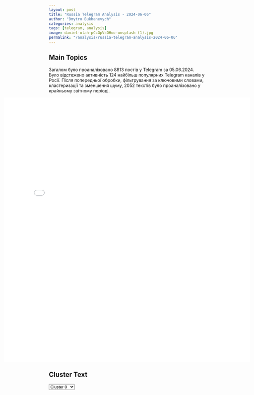 ```yaml
---
layout: post
title: "Russia Telegram Analysis - 2024-06-06"
author: "Dmytro Bukhanevych"
categories: analysis
tags: [telegram, analysis]
image: daniel-olah-pCcGpVsOHoo-unsplash (1).jpg
permalink: "/analysis/russia-telegram-analysis-2024-06-06"
---
```


<style>
    /* Adjusting iframe-container styles */
    .wide-iframe-container {
        width: calc(100% + 30vw);  /* Extending the width */
        margin-left: -15vw;       /* Negative margin to push to the left */
        overflow: hidden;         /* In case the iframe content spills over */
    }

    .wide-iframe-container iframe {
        width: 100%;  /* Making the iframe take the full width of its container */
        border: none; /* Removing any borders from the iframe */
    }

    /* Toggle mechanism */
    .hidden {
        display: none;
    }
    
    .show-content-target:checked + .show-content {
        display: block;
    }
</style>

<h2>Main Topics</h2>
<p>Загалом було проаналізовано 8813 постів у Telegram за 05.06.2024. Було відстежено активність 124 найбільш популярних Telegram каналів у Росії. Після попередньої обробки, фільтрування за ключовими словами, кластеризації та зменшення шуму, 2052 текстів було проаналізовано у крайньому звітному періоді.</p>
<!-- Embedding Main Plotly Visualization -->
<div class="wide-iframe-container">
    <iframe src="{{site.baseurl}}/visualizations/2024-06-06/fig_topics_time.html" height="850"></iframe>
</div>


<h2>Cluster Text</h2>

<!-- Dropdown to select a cluster -->
<select id="clusterSelector" onchange="displayClusterText()">
<option value="0">Cluster 0</option><option value="1">Cluster 1</option><option value="2">Cluster 2</option><option value="3">Cluster 3</option><option value="4">Cluster 4</option><option value="5">Cluster 5</option><option value="6">Cluster 6</option><option value="7">Cluster 7</option><option value="8">Cluster 8</option><option value="9">Cluster 9</option><option value="10">Cluster 10</option><option value="11">Cluster 11</option><option value="12">Cluster 12</option><option value="13">Cluster 13</option><option value="14">Cluster 14</option><option value="15">Cluster 15</option><option value="16">Cluster 16</option><option value="17">Cluster 17</option><option value="18">Cluster 18</option><option value="19">Cluster 19</option><option value="20">Cluster 20</option><option value="21">Cluster 21</option>
</select>

<!-- Display area for the selected cluster's text -->
<div id="clusterTextDisplay" class="hidden"></div>

<script type="text/javascript">
    var clusterDetails = {"0": "<b>Total Posts:</b> 97<br><b>Date:</b> 2024-06-05 19:10:07+00:00<br><b>Author:</b> petrovtel<br><b>Link:</b> https://t.me/s/petrovtel/55384<br><b>Subscribers:</b> 561764<br><b>Text:</b> \u0422\u0435\u043a\u0441\u0442: \u0423 \u0420\u043e\u0441\u0441\u0438\u0438 \u0435\u0441\u0442\u044c \u043f\u0440\u0430\u0432\u043e \u043f\u043e\u0441\u0442\u0430\u0432\u043b\u044f\u0442\u044c \u043e\u0440\u0443\u0436\u0438\u0435 \u0432 \u0440\u0435\u0433\u0438\u043e\u043d\u044b, \u043e\u0442\u043a\u0443\u0434\u0430 \u0431\u0443\u0434\u0443\u0442 \u043d\u0430\u043d\u043e\u0441\u0438\u0442\u044c\u0441\u044f \u0443\u0434\u0430\u0440\u044b \u043f\u043e \u0447\u0443\u0432\u0441\u0442\u0432\u0438\u0442\u0435\u043b\u044c\u043d\u044b\u043c \u043e\u0431\u044a\u0435\u043a\u0442\u0430\u043c \u0441\u0442\u0440\u0430\u043d, \u043f\u043e\u0441\u0442\u0430\u0432\u043b\u044f\u044e\u0449\u0438\u0445 \u043e\u0440\u0443\u0436\u0438\u0435 \u041a\u0438\u0435\u0432\u0443. \u041e\u0431 \u044d\u0442\u043e\u043c \u0441\u043e\u043e\u0431\u0449\u0438\u043b \u041f\u0443\u0442\u0438\u043d \u043d\u0430 \u0432\u0441\u0442\u0440\u0435\u0447\u0435 \u0441 \u0433\u043b\u0430\u0432\u0430\u043c\u0438 \u043c\u0438\u0440\u043e\u0432\u044b\u0445 \u0438\u043d\u0444\u043e\u0440\u043c\u0430\u0433\u0435\u043d\u0442\u0441\u0442\u0432. \u0414\u0440\u0443\u0433\u0438\u0435 \u0437\u0430\u044f\u0432\u043b\u0435\u043d\u0438\u044f:\u2014 \u0420\u0424 \u0432 \u043e\u0442\u0432\u0435\u0442 \u043d\u0430 \u043f\u043e\u0441\u0442\u0430\u0432\u043a\u0438 \u0432\u044b\u0441\u043e\u043a\u043e\u0442\u043e\u0447\u043d\u043e\u0433\u043e \u043e\u0440\u0443\u0436\u0438\u044f \u0432 \u0423\u043a\u0440\u0430\u0438\u043d\u0443 \u0431\u0443\u0434\u0435\u0442 \u0441\u043e\u0432\u0435\u0440\u0448\u0435\u043d\u0441\u0442\u0432\u043e\u0432\u0430\u0442\u044c \u0441\u0438\u0441\u0442\u0435\u043c\u044b \u041f\u0412\u041e;\u2014 \u0423\u0434\u0430\u0440\u044b \u043f\u043e \u0420\u0424 \u043f\u0440\u0438 \u0443\u0447\u0430\u0441\u0442\u0438\u0438 \u0441\u0442\u0440\u0430\u043d \u0417\u0430\u043f\u0430\u0434\u0430 \u043e\u0437\u043d\u0430\u0447\u0430\u044e\u0442 \u0438\u0445 \u043f\u0440\u044f\u043c\u0443\u044e \u0432\u043e\u0439\u043d\u0443 \u043f\u0440\u043e\u0442\u0438\u0432 \u0420\u043e\u0441\u0441\u0438\u0438, \u041c\u043e\u0441\u043a\u0432\u0430 \u0431\u0443\u0434\u0435\u0442 \u0440\u0435\u0430\u0433\u0438\u0440\u043e\u0432\u0430\u0442\u044c;\u2014 \u0423\u043a\u0440\u0430\u0438\u043d\u0441\u043a\u0438\u0435 \u0432\u043e\u0435\u043d\u043d\u044b\u0435 \u0441\u0430\u043c\u0438 \u043d\u0435 \u043c\u043e\u0433\u0443\u0442 \u043d\u0430\u043d\u0435\u0441\u0442\u0438 \u0443\u0434\u0430\u0440 \u0432\u044b\u0441\u043e\u043a\u043e\u0442\u043e\u0447\u043d\u044b\u043c\u0438 \u0440\u0430\u043a\u0435\u0442\u0430\u043c\u0438: \u0446\u0435\u043b\u0438 \u0432\u044b\u0431\u0438\u0440\u0430\u044e\u0442 \u0437\u0430\u043f\u0430\u0434\u043d\u044b\u0435 \u0441\u043f\u0435\u0446\u0438\u0430\u043b\u0438\u0441\u0442\u044b, \u0443 \u041c\u043e\u0441\u043a\u0432\u044b \u043d\u0435\u0442 \u0438\u043b\u043b\u044e\u0437\u0438\u0439 \u043f\u043e \u044d\u0442\u043e\u043c\u0443 \u043f\u043e\u0432\u043e\u0434\u0443;\u2014 \u0417\u0430\u043f\u0430\u0434\u043d\u044b\u0435 \u0438\u043d\u0441\u0442\u0440\u0443\u043a\u0442\u043e\u0440\u044b \u043f\u0440\u0438\u0441\u0443\u0442\u0441\u0442\u0432\u0443\u044e\u0442 \u043d\u0430 \u0442\u0435\u0440\u0440\u0438\u0442\u043e\u0440\u0438\u0438 \u0423\u043a\u0440\u0430\u0438\u043d\u044b, \u043e\u043d\u0438 \u043d\u0435\u0441\u0443\u0442 \u043f\u043e\u0442\u0435\u0440\u0438, \u043e \u0447\u0435\u043c \u043d\u0430 \u0417\u0430\u043f\u0430\u0434\u0435 \u043f\u0440\u0435\u0434\u043f\u043e\u0447\u0438\u0442\u0430\u044e\u0442 \u0443\u043c\u0430\u043b\u0447\u0438\u0432\u0430\u0442\u044c.\u041a\u041a \ud83d\udc00", "1": "<b>Total Posts:</b> 841<br><b>Date:</b> 2024-06-05 08:45:56+00:00<br><b>Author:</b> legitimniy<br><b>Link:</b> https://t.me/s/legitimniy/18083<br><b>Subscribers:</b> 1021233<br><b>Text:</b> \u0422\u0435\u043a\u0441\u0442: #\u0440\u0430\u0441\u043a\u043b\u0430\u0434\u043a\u0430 #\u0441\u043b\u0443\u0445\u0438 #\u0425\u0430\u0440\u044c\u043a\u043e\u0432\u0441\u043a\u0438\u0439_\u043a\u0435\u0439\u0441 \u041f\u043e \u0412\u043e\u043b\u0447\u0430\u043d\u0441\u043a\u0443 \u0441\u0438\u0442\u0443\u0430\u0446\u0438\u044f \u043f\u043e\u0432\u0442\u043e\u0440\u044f\u0435\u0442\u0441\u044f, \u043a\u0430\u043a \u0438 \u0440\u0430\u043d\u0435\u0435 \u043f\u043e \u0411\u0430\u0445\u043c\u0443\u0442\u0443, \u0410\u0432\u0434\u0435\u0435\u0432\u043a\u0435, \u0441\u0435\u0439\u0447\u0430\u0441 \u0427\u0430\u0441\u043e\u0432 \u044f\u0440\u0435 \u0438 \u0442\u0434.\u0413\u043e\u0440\u043e\u0434\u0430 \u0438\u0441\u043f\u043e\u043b\u044c\u0437\u0443\u044e\u0442 \u043e\u0444\u0438\u0441\u043d\u044b\u043c\u0438 \u043a\u0430\u043a \u043e\u0431\u043e\u0440\u043e\u043d\u0438\u0442\u0435\u043b\u044c\u043d\u044b\u0435 \u0441\u043e\u043e\u0440\u0443\u0436\u0435\u043d\u0438\u044f, \u043d\u0430\u0433\u043e\u043d\u044f\u044f \u043f\u0435\u0445\u043e\u0442\u0443, \u043f\u0440\u0435\u0432\u0440\u0430\u0449\u0430\u044f \u0441\u0440\u0430\u0436\u0435\u043d\u0438\u0435 \u0432 \u043c\u044f\u0441\u043e\u0440\u0443\u0431\u043a\u0443.\u041e\u0442\u043b\u0438\u0447\u0438\u0435 \u043e\u0442 \u0431\u0430\u0445\u043c\u0443\u0442\u043e\u0432\u0441\u043a\u043e\u0439 \u043c\u044f\u0441\u043e\u0440\u0443\u0431\u043a\u0438 \u0432 \u0442\u043e\u043c, \u0447\u0442\u043e \u0440\u043e\u0441\u0441\u0438\u044f\u043d\u0435 \u0442\u0435\u043f\u0435\u0440\u044c \u0432 7 \u0440\u0430\u0437 \u0431\u043e\u043b\u044c\u0448\u0435 \u00ab\u043f\u043e\u043b\u0438\u0432\u0430\u044e\u0442\u00bb \u0431\u043e\u043c\u0431\u0430\u043c\u0438 \u043f\u043e\u0437\u0438\u0446\u0438\u0438 \u0412\u0421\u0423 (\u0432 \u0434\u0430\u043d\u043d\u043e\u043c \u0441\u043b\u0443\u0447\u0430\u0435 \u0436\u0438\u043b\u044b\u0435 \u0434\u043e\u043c\u0430 \u0443\u043a\u0440\u0430\u0438\u043d\u0446\u0435\u0432 \u0432 \u0433\u043e\u0440\u043e\u0434\u0435). \u041f\u043e\u0442\u0435\u0440\u0438 \u0412\u0421\u0423 \u043d\u0430\u043c\u043d\u043e\u0433\u043e \u0432\u044b\u0448\u0435.\u041d\u043e \u0435\u0441\u0442\u044c \u043e\u0434\u043d\u043e \u043a\u0440\u0443\u043f\u043d\u043e\u0435 \u0441\u0445\u043e\u0434\u0441\u0442\u0432\u043e \u0431\u0438\u0442\u0432\u044b \u0437\u0430 \u0411\u0430\u0445\u043c\u0443\u0442 \u0438 \u0431\u0438\u0442\u0432\u044b \u0437\u0430 \u0412\u043e\u043b\u0447\u0430\u043d\u0441\u043a. \u041a\u0430\u043a \u043f\u043e\u044f\u0441\u043d\u044f\u0435\u0442 \u0438\u0441\u0442\u043e\u0447\u043d\u0438\u043a, \u0417\u0435\u043b\u0435\u043d\u0441\u043a\u0438\u0439 \u0432 2023 \u0433\u043e\u0434\u0443 \u0445\u043e\u0442\u0435\u043b \u0441\u0434\u0435\u043b\u0430\u0442\u044c \u0411\u0430\u0445\u043c\u0443\u0442 \u0441\u0438\u043c\u0432\u043e\u043b\u043e\u043c \u043d\u043e\u0432\u043e\u0433\u043e \u043d\u0430\u0441\u0442\u0443\u043f\u043b\u0435\u043d\u0438\u044f, \u043a\u043e\u0433\u0434\u0430 \u0421\u044b\u0440\u0441\u043a\u043e\u043c\u0443 \u043f\u043e\u0440\u0443\u0447\u0438\u043b\u0438 \u043a\u043e\u043d\u0442\u0440\u0430\u0442\u0430\u043a\u043e\u0432\u0430 \u0433\u043e\u0440\u043e\u0434. \u0417\u0430\u0434\u0443\u043c\u043a\u0430 \u0431\u044b\u043b\u0430 \u0432 \u0442\u043e\u043c, \u0447\u0442\u043e\u0431\u044b \u0441 \u0411\u0430\u0445\u043c\u0443\u0442\u0430 \u043d\u0430\u0447\u0430\u0442\u044c \u043f\u043e\u0431\u0435\u0434\u043d\u043e\u0435 \u043d\u0430\u0441\u0442\u0443\u043f\u043b\u0435\u043d\u0438\u0435 \u0412\u0421\u0423, \u043d\u043e \u043f\u043b\u0430\u043d\u044b \u043f\u0440\u043e\u0432\u0430\u043b\u0438\u043b\u0438\u0441\u044c.\u0422\u0435\u043f\u0435\u0440\u044c \u0417\u0435\u043b\u0435\u043d\u0441\u043a\u0438\u0439 \u043f\u044b\u0442\u0430\u0435\u0442\u0441\u044f \u0440\u0435\u0430\u043b\u0438\u0437\u043e\u0432\u0430\u0442\u044c \u044d\u0442\u043e\u0442 \u0444\u0438\u043d\u0442 \u0432 \u0412\u043e\u043b\u0447\u0430\u043d\u0441\u043a\u0435.\u041c\u044b \u0434\u0430\u0432\u043d\u043e \u0440\u0430\u0441\u043f\u0438\u0441\u044b\u0432\u0430\u043b\u0438 \u0442\u0430\u043a\u0442\u0438\u043a\u0443 \u0432\u043b\u0430\u0441\u0442\u0438, \u043a\u043e\u0433\u0434\u0430 \u043e\u043d\u0430 \u0438\u0441\u043f\u043e\u043b\u044c\u0437\u0443\u0435\u0442 \u0433\u043e\u0440\u043e\u0434\u0430 \u0438 \u0433\u0440\u0430\u0436\u0434\u0430\u043d\u0441\u043a\u0443\u044e \u0437\u0430\u0441\u0442\u0440\u043e\u0439\u043a\u0443 \u043a\u0430\u043a \u043e\u0431\u043e\u0440\u043e\u043d\u043d\u044b\u0435 \u0441\u043e\u043e\u0440\u0443\u0436\u0435\u043d\u0438\u044f. \u0422\u0430\u043a\u0436\u0435 \u0443\u043a\u0430\u0437\u044b\u0432\u0430\u043b\u0438, \u0447\u0442\u043e \u0437\u0430\u043f\u0430\u0434 \u043d\u0430\u0441\u0442\u0430\u0438\u0432\u0430\u043b, \u0447\u0442\u043e\u0431\u044b \u0412\u0421\u0423 \u0432\u043e\u0435\u0432\u0430\u043b\u0438 90% \u0432 \u0433\u043e\u0440\u043e\u0434\u0430\u0445 \u0438 \u0442\u043e\u043b\u044c\u043a\u043e \u0436\u0438\u0432\u043e\u0439 \u0441\u0438\u043b\u043e\u0439 - \u044d\u0442\u043e \u044d\u043a\u043e\u043d\u043e\u043c\u0438\u0442 \u0434\u0435\u043d\u044c\u0433\u0438 \u0437\u0430\u043f\u0430\u0434\u043d\u044b\u0445 \u0441\u043f\u043e\u043d\u0441\u043e\u0440\u043e\u0432, \u0442\u0430\u043a \u043a\u0430\u043a \u0436\u0438\u0432\u0430\u044f \u0441\u0438\u043b\u0430 (\u0441\u043e\u043b\u0434\u0430\u0442\u044b \u0412\u0421\u0423) - \u0431\u0435\u0441\u043f\u043b\u0430\u0442\u043d\u044b. \u041a\u0441\u0442\u0430\u0442\u0438 \u0432 \u0411\u0440\u0438\u0442\u0430\u043d\u0438\u0438 \u0441\u043e\u043b\u0434\u0430\u0442 \u0412\u0421\u0423 \u043e\u0431\u0443\u0447\u0430\u043b\u0438 \u0432\u0435\u0441\u0442\u0438 \u0433\u043e\u0440\u043e\u0434\u0441\u043a\u0438\u0435 \u0431\u043e\u0438. \u0418\u043c\u0435\u043d\u043d\u043e \u043f\u043e\u0434 \u044d\u0442\u0443 \u0442\u0430\u043a\u0442\u0438\u043a\u0443 \u043d\u0430\u0447\u0438\u043d\u0430\u044f \u0441 2022 \u0433\u043e\u0434\u0430 (\u043c\u044b \u043e\u0431 \u044d\u0442\u043e\u043c \u0438\u043d\u0441\u0430\u0439\u0434\u0438\u043b\u0438 \u0432 2022 \u0433\u043e\u0434\u0443, \u043e\u043a\u0430\u0437\u0430\u0432\u0448\u0438\u0441\u044c \u043f\u0440\u0430\u0432\u044b \u043d\u0430 100%), \u043d\u043e \u043a\u0430\u043a \u0443\u043a\u0430\u0437\u044b\u0432\u0430\u0435\u0442 \u0438\u0441\u0442\u043e\u0447\u043d\u0438\u043a, \u0440\u0443\u043a\u043e\u0432\u043e\u0434\u0441\u0442\u0432\u043e \u0423\u043a\u0440\u0430\u0438\u043d\u044b \u043a\u0438\u0434\u0430\u043b\u043e \u0442\u0430\u043a\u0438\u0445 \u0441\u043e\u043b\u0434\u0430\u0442 \u0432 \u043e\u043a\u043e\u043f\u044b \u0432 \u0447\u0438\u0441\u0442\u043e\u043c \u043f\u043e\u043b\u0435, \u0433\u0434\u0435 \u043e\u043d\u0438 \u0431\u044b\u043b\u0438 \u043c\u0430\u043b\u043e\u044d\u0444\u0444\u0435\u043a\u0442\u0438\u0432\u043d\u044b \u0438 \u043f\u043e\u0433\u0438\u0431\u0430\u043b\u0438 \u043f\u043e\u0434 \u043c\u0430\u0441\u0441\u043e\u0432\u044b\u043c\u0438 \u0443\u0434\u0430\u0440\u0430\u043c\u0438 \u0430\u0440\u0442\u044b.\u041d\u0430\u0431\u043b\u044e\u0434\u0430\u0435\u043c\u2026", "2": "<b>Total Posts:</b> 15<br><b>Date:</b> 2024-06-05 10:22:24+00:00<br><b>Author:</b> rusbrief<br><b>Link:</b> https://t.me/s/rusbrief/236906<br><b>Subscribers:</b> 552826<br><b>Text:</b> \u0422\u0435\u043a\u0441\u0442: \u041d\u0430 \u041f\u041c\u042d\u0424 \u043f\u0440\u0435\u0434\u0441\u0442\u0430\u0432\u0438\u043b\u0438 \u0440\u043e\u0434\u043e\u0441\u043b\u043e\u0432\u043d\u043e\u0435 \u0434\u0440\u0435\u0432\u043e \u0412\u043b\u0430\u0434\u0438\u043c\u0438\u0440\u0430 \u041f\u0443\u0442\u0438\u043d\u0430. \u041a\u0430\u043a \u0440\u0430\u0441\u0441\u043a\u0430\u0437\u0430\u043b \u0420\u0418\u0410 \u041d\u043e\u0432\u043e\u0441\u0442\u0438 \u043f\u0440\u0435\u0434\u0441\u0442\u0430\u0432\u0438\u0442\u0435\u043b\u044c \u00ab\u041a\u0440\u0438\u0441\u0442\u0438\u0430\u043d\u00bb, \u044d\u0442\u043e \u0438\u0441\u0441\u043b\u0435\u0434\u043e\u0432\u0430\u043d\u0438\u0435 \u0438\u043c \u0437\u0430\u043a\u0430\u0437\u0430\u043b \u0442\u0440\u043e\u044e\u0440\u043e\u0434\u043d\u044b\u0439 \u0431\u0440\u0430\u0442 \u0412\u043b\u0430\u0434\u0438\u043c\u0438\u0440\u0430 \u041f\u0443\u0442\u0438\u043d\u0430 \u0410\u043b\u0435\u043a\u0441\u0430\u043d\u0434\u0440. BRIEF \u043e\u0437\u043d\u0430\u043a\u043e\u043c\u0438\u043b\u0441\u044f \u0441 \u0440\u0435\u0437\u0443\u043b\u044c\u0442\u0430\u0442\u043e\u043c \u0440\u0430\u0431\u043e\u0442\u044b. \u0420\u043e\u0434 \u0412\u043b\u0430\u0434\u0438\u043c\u0438\u0440\u0430 \u041f\u0443\u0442\u0438\u043d\u0430 \u0431\u0435\u0440\u0435\u0442 \u0441\u0432\u043e\u0435 \u043d\u0430\u0447\u0430\u043b\u043e \u0441 \u043e\u0431\u044b\u0447\u043d\u043e\u0433\u043e \u043a\u0440\u0435\u0441\u0442\u044c\u044f\u043d\u0438\u043d\u0430 \u041d\u0438\u043a\u0438\u0442\u044b, \u0443 \u043a\u043e\u0442\u043e\u0440\u043e\u0433\u043e \u043d\u0435 \u0431\u044b\u043b\u043e \u0444\u0430\u043c\u0438\u043b\u0438\u0438. \u041f\u0440\u0435\u0434\u043a\u0438 \u0436\u0438\u043b\u0438 \u0432 \u043e\u0441\u043d\u043e\u0432\u043d\u043e\u043c \u0432 \u0422\u0432\u0435\u0440\u0441\u043a\u043e\u0439 \u0433\u0443\u0431\u0435\u0440\u043d\u0438\u0438. #\u041f\u041c\u042d\u0424", "3": "<b>Total Posts:</b> 77<br><b>Date:</b> 2024-06-05 17:23:35+00:00<br><b>Author:</b> rt_russian<br><b>Link:</b> https://t.me/s/rt_russian/203507<br><b>Subscribers:</b> 938954<br><b>Text:</b> \u0422\u0435\u043a\u0441\u0442: \u041f\u0443\u0442\u0438\u043d \u043d\u0430\u0447\u0430\u043b \u0432\u0441\u0442\u0440\u0435\u0447\u0443 \u0441 \u0433\u043b\u0430\u0432\u0430\u043c\u0438 \u0437\u0430\u0440\u0443\u0431\u0435\u0436\u043d\u044b\u0445 \u0438\u043d\u0444\u043e\u0440\u043c\u0430\u0433\u0435\u043d\u0442\u0441\u0442\u0432 \u0432 \u041b\u0430\u0445\u0442\u0430 \u0426\u0435\u043d\u0442\u0440\u0435 \u0432 \u041f\u0435\u0442\u0435\u0440\u0431\u0443\u0440\u0433\u0435.\u041d\u0430 \u043d\u0435\u0451 \u043f\u0440\u0438\u0435\u0445\u0430\u043b\u0438 \u043f\u0440\u0435\u0434\u0441\u0442\u0430\u0432\u0438\u0442\u0435\u043b\u0438 \u043a\u0430\u043a \u0434\u0440\u0443\u0436\u0435\u0441\u0442\u0432\u0435\u043d\u043d\u044b\u0445, \u0442\u0430\u043a \u0438 \u043d\u0435\u0434\u0440\u0443\u0436\u0435\u0441\u0442\u0432\u0435\u043d\u043d\u044b\u0445 \u0441\u0442\u0440\u0430\u043d, \u0441\u043e\u043e\u0431\u0449\u0438\u043b \u0440\u0430\u043d\u0435\u0435 \u041f\u0435\u0441\u043a\u043e\u0432. \u041a\u043b\u044e\u0447\u0435\u0432\u044b\u0435 \u0437\u0430\u044f\u0432\u043b\u0435\u043d\u0438\u044f \u0447\u0438\u0442\u0430\u0439\u0442\u0435 \u0432 \u043d\u0430\u0448\u0435\u043c Telegram-\u043a\u0430\u043d\u0430\u043b\u0435.#\u041f\u0443\u0442\u0438\u043d #\u041f\u041c\u042d\u0424 #\u0436\u0443\u0440\u043d\u0430\u043b\u0438\u0441\u0442\u044b\ud83d\udfe9 RT \u043d\u0430 \u0440\u0443\u0441\u0441\u043a\u043e\u043c. \u041f\u043e\u0434\u043f\u0438\u0448\u0438\u0441\u044c", "4": "<b>Total Posts:</b> 405<br><b>Date:</b> 2024-06-05 20:17:36+00:00<br><b>Author:</b> bbbreaking<br><b>Link:</b> https://t.me/s/bbbreaking/183243<br><b>Subscribers:</b> 1741842<br><b>Text:</b> \u0422\u0435\u043a\u0441\u0442: \u26a1\ufe0f\u0412\u044b \u0442\u0443\u043f\u044b\u0435 \u043a\u0430\u043a \u0441\u0442\u043e\u043b? \u2014 \u041f\u0443\u0442\u0438\u043d \u043e \u0442\u0435\u0445, \u043a\u0442\u043e \u0437\u0430\u044f\u0432\u043b\u044f\u0435\u0442 \u043e \u0432\u043e\u0437\u043c\u043e\u0436\u043d\u043e\u043c \u00ab\u043d\u0430\u043f\u0430\u0434\u0435\u043d\u0438\u0438\u00bb \u0420\u0424 \u043d\u0430 \u041d\u0410\u0422\u041e", "5": "<b>Total Posts:</b> 19<br><b>Date:</b> 2024-06-05 20:25:02+00:00<br><b>Author:</b> warhistoryalconafter<br><b>Link:</b> https://t.me/s/warhistoryalconafter/167505<br><b>Subscribers:</b> 520727<br><b>Text:</b> \u0422\u0435\u043a\u0441\u0442: \ud83c\uddf7\ud83c\uddfa\ud83c\uddfa\ud83c\udde6 \u0412 \u043a\u043e\u043d\u0441\u0442\u0438\u0442\u0443\u0446\u0438\u0438 \u0423\u043a\u0440\u0430\u0438\u043d\u044b \u043d\u0438\u0447\u0435\u0433\u043e \u043d\u0435 \u0441\u043a\u0430\u0437\u0430\u043d\u043e \u043f\u0440\u043e \u0432\u043e\u0437\u043c\u043e\u0436\u043d\u043e\u0441\u0442\u044c \u043f\u0440\u043e\u043b\u043e\u043d\u0433\u0438\u0440\u043e\u0432\u0430\u0442\u044c \u0441\u0440\u043e\u043a \u043f\u043e\u043b\u043d\u043e\u043c\u043e\u0447\u0438\u0439 \u043f\u0440\u0435\u0437\u0438\u0434\u0435\u043d\u0442\u0430 \u0432 \u0443\u0441\u043b\u043e\u0432\u0438\u044f\u0445 \u0432\u043e\u0435\u043d\u043d\u043e\u0433\u043e \u043f\u043e\u043b\u043e\u0436\u0435\u043d\u0438\u044f, \u0442\u0430\u043c \u0442\u043e\u043b\u044c\u043a\u043e \u0443\u043a\u0430\u0437\u0430\u043d\u043e, \u0447\u0442\u043e \u0432\u044b\u0431\u043e\u0440\u044b \u043d\u0435 \u043f\u0440\u043e\u0432\u043e\u0434\u044f\u0442\u0441\u044f, \u0437\u0430\u044f\u0432\u0438\u043b \u041f\u0443\u0442\u0438\u043d.\u041f\u0440\u0435\u0437\u0438\u0434\u0435\u043d\u0442 \u043e\u0442\u043c\u0435\u0442\u0438\u043b, \u0447\u0442\u043e \u0432 \u0443\u043a\u0440\u0430\u0438\u043d\u0441\u043a\u043e\u0439 \u043a\u043e\u043d\u0441\u0442\u0438\u0442\u0443\u0446\u0438\u0438 \u0435\u0441\u0442\u044c \u0441\u0442\u0430\u0442\u044c\u044f, \u043a\u043e\u0442\u043e\u0440\u0430\u044f \u043f\u043e\u0437\u0432\u043e\u043b\u044f\u0435\u0442 \u043a\u0432\u0430\u043b\u0438\u0444\u0438\u0446\u0438\u0440\u043e\u0432\u0430\u0442\u044c \u0434\u0435\u0439\u0441\u0442\u0432\u0438\u044f \u0417\u0435\u043b\u0435\u043d\u0441\u043a\u043e\u0433\u043e \u043a\u0430\u043a \u0437\u0430\u0445\u0432\u0430\u0442 \u0432\u043b\u0430\u0441\u0442\u0438.\u041f\u043e\u0434\u043f\u0438\u0441\u0430\u0442\u044c\u0441\u044f \u043d\u0430 \u043a\u0430\u043d\u0430\u043b", "6": "<b>Total Posts:</b> 21<br><b>Date:</b> 2024-06-05 18:04:46+00:00<br><b>Author:</b> tass_agency<br><b>Link:</b> https://t.me/s/tass_agency/252889<br><b>Subscribers:</b> 421270<br><b>Text:</b> \u0422\u0435\u043a\u0441\u0442: \u0420\u0424 \u043f\u0440\u043e\u0434\u043e\u043b\u0436\u0430\u0435\u0442 \u043f\u043e\u0441\u0442\u0430\u0432\u043b\u044f\u0442\u044c \u0433\u0430\u0437 \u0432 \u0415\u0432\u0440\u043e\u043f\u0443 \u0447\u0435\u0440\u0435\u0437 \u0442\u0435\u0440\u0440\u0438\u0442\u043e\u0440\u0438\u044e \u0423\u043a\u0440\u0430\u0438\u043d\u044b \u0438 \u043f\u043e \u0434\u0440\u0443\u0433\u0438\u043c \u043c\u0430\u0440\u0448\u0440\u0443\u0442\u0430\u043c, \u0441\u043e\u043e\u0431\u0449\u0438\u043b \u041f\u0443\u0442\u0438\u043d \u043d\u0430 \u043e\u0440\u0433\u0430\u043d\u0438\u0437\u043e\u0432\u0430\u043d\u043d\u043e\u0439 \u0422\u0410\u0421\u0421 \u0432\u0441\u0442\u0440\u0435\u0447\u0435 \u0441 \u0433\u043b\u0430\u0432\u0430\u043c\u0438 \u043c\u0438\u0440\u043e\u0432\u044b\u0445 \u0438\u043d\u0444\u043e\u0440\u043c\u0430\u0433\u0435\u043d\u0442\u0441\u0442\u0432.\u041f\u0443\u0442\u0438\u043d \u043d\u0430\u0437\u0432\u0430\u043b \u043d\u0435\u043b\u043e\u0433\u0438\u0447\u043d\u044b\u043c, \u0447\u0442\u043e \u0424\u0420\u0413 \u043d\u0435 \u0445\u043e\u0447\u0435\u0442 \u043f\u043e\u043b\u0443\u0447\u0430\u0442\u044c \u0433\u0430\u0437 \u0438\u0437 \u0420\u0424 \u043f\u043e \"\u0421\u0435\u0432\u0435\u0440\u043d\u043e\u043c\u0443 \u043f\u043e\u0442\u043e\u043a\u0443\", \u0445\u043e\u0442\u044f \u043f\u043e\u043b\u0443\u0447\u0430\u0435\u0442 \u0447\u0435\u0440\u0435\u0437 \u0423\u043a\u0440\u0430\u0438\u043d\u0443 \u0438 \u0422\u0443\u0440\u0446\u0438\u044e.#\u041f\u041c\u042d\u04242024", "7": "<b>Total Posts:</b> 16<br><b>Date:</b> 2024-06-05 19:21:52+00:00<br><b>Author:</b> tass_agency<br><b>Link:</b> https://t.me/s/tass_agency/252931<br><b>Subscribers:</b> 421270<br><b>Text:</b> \u0422\u0435\u043a\u0441\u0442: \u2757\ufe0f\u041e\u0442\u0432\u0435\u0442 \u0418\u0437\u0440\u0430\u0438\u043b\u044f \u043d\u0430 \u0430\u0442\u0430\u043a\u0443 \u0425\u0410\u041c\u0410\u0421 \u043f\u043e\u0445\u043e\u0436 \u043d\u0435 \u043d\u0430 \u0432\u043e\u0439\u043d\u0443, \u0430 \u043d\u0430 \u0442\u043e\u0442\u0430\u043b\u044c\u043d\u043e\u0435 \u0443\u043d\u0438\u0447\u0442\u043e\u0436\u0435\u043d\u0438\u0435 \u043d\u0430\u0441\u0435\u043b\u0435\u043d\u0438\u044f \u0432 \u0413\u0430\u0437\u0435, \u0437\u0430\u044f\u0432\u0438\u043b \u041f\u0443\u0442\u0438\u043d \u043d\u0430 \u043e\u0440\u0433\u0430\u043d\u0438\u0437\u043e\u0432\u0430\u043d\u043d\u043e\u0439 \u0422\u0410\u0421\u0421 \u0432\u0441\u0442\u0440\u0435\u0447\u0435 \u0441 \u0433\u043b\u0430\u0432\u0430\u043c\u0438 \u043c\u0438\u0440\u043e\u0432\u044b\u0445 \u0438\u043d\u0444\u043e\u0440\u043c\u0430\u0446\u0438\u043e\u043d\u043d\u044b\u0445 \u0430\u0433\u0435\u043d\u0442\u0441\u0442\u0432.\u041f\u0443\u0442\u0438\u043d \u043d\u0430\u0437\u0432\u0430\u043b \u0441\u0438\u0442\u0443\u0430\u0446\u0438\u044e \u0432\u043e\u043a\u0440\u0443\u0433 \u0418\u0437\u0440\u0430\u0438\u043b\u044f \u0438 \u041f\u0430\u043b\u0435\u0441\u0442\u0438\u043d\u044b \u0440\u0435\u0437\u0443\u043b\u044c\u0442\u0430\u0442\u043e\u043c \u0434\u0435\u0439\u0441\u0442\u0432\u0438\u0439 \u0421\u0428\u0410, \u043a\u043e\u0442\u043e\u0440\u044b\u0435 \u043c\u043e\u043d\u043e\u043f\u043e\u043b\u0438\u0437\u0438\u0440\u043e\u0432\u0430\u043b\u0438 \u043f\u043e\u043b\u0438\u0442\u0438\u043a\u0443 \u043d\u0430 \u044d\u0442\u043e\u043c \u043d\u0430\u043f\u0440\u0430\u0432\u043b\u0435\u043d\u0438\u0438.#\u041f\u041c\u042d\u04242024", "8": "<b>Total Posts:</b> 15<br><b>Date:</b> 2024-06-05 17:37:28+00:00<br><b>Author:</b> warhistoryalconafter<br><b>Link:</b> https://t.me/s/warhistoryalconafter/167465<br><b>Subscribers:</b> 520727<br><b>Text:</b> \u0422\u0435\u043a\u0441\u0442: \ud83c\uddf7\ud83c\uddfa \ud83c\uddea\ud83c\uddfa \u2757\ufe0f\u0420\u0435\u0448\u0435\u043d\u0438\u044f \u0432\u043e\u043f\u0440\u043e\u0441\u043e\u0432 \u0441 \u0435\u0432\u0440\u043e\u043f\u0435\u0439\u0441\u043a\u0438\u043c\u0438 \u043b\u0438\u0434\u0435\u0440\u0430\u043c\u0438 \u043d\u0430\u0439\u0442\u0438 \u043c\u043e\u0436\u043d\u043e, \u0435\u0441\u043b\u0438 \u0431\u044b \u043e\u043d\u0438 \u0447\u0443\u0432\u0441\u0442\u0432\u043e\u0432\u0430\u043b\u0438 \u0441\u0435\u0431\u044f \u0431\u043e\u043b\u0435\u0435 \u0443\u0432\u0435\u0440\u0435\u043d\u043d\u043e \u0438 \u043d\u0430\u0431\u0440\u0430\u043b\u0438\u0441\u044c \u043c\u0443\u0436\u0435\u0441\u0442\u0432\u0430 \u0434\u043b\u044f \u0437\u0430\u0449\u0438\u0442\u044b \u043d\u0430\u0446\u0438\u043e\u043d\u0430\u043b\u044c\u043d\u044b\u0445 \u0438\u043d\u0442\u0435\u0440\u0435\u0441\u043e\u0432 \u2014 \u041f\u0443\u0442\u0438\u043d\u041f\u043e\u0434\u043f\u0438\u0441\u0430\u0442\u044c\u0441\u044f \u043d\u0430 \u043a\u0430\u043d\u0430\u043b", "9": "<b>Total Posts:</b> 19<br><b>Date:</b> 2024-06-05 19:13:29+00:00<br><b>Author:</b> bbbreaking<br><b>Link:</b> https://t.me/s/bbbreaking/183234<br><b>Subscribers:</b> 1741842<br><b>Text:</b> \u0422\u0435\u043a\u0441\u0442: \u26a1\ufe0f\u0421\u0428\u0410 \u0434\u043e\u043b\u0436\u043d\u044b \u043f\u0435\u0440\u0435\u0441\u0442\u0430\u0442\u044c \u043f\u043e\u0441\u0442\u0430\u0432\u043b\u044f\u0442\u044c \u0423\u043a\u0440\u0430\u0438\u043d\u0435 \u043e\u0440\u0443\u0436\u0438\u0435 \u0438 \u043a\u043e\u043d\u0444\u043b\u0438\u043a\u0442 \u0437\u0430\u043a\u043e\u043d\u0447\u0438\u0442\u0441\u044f \u0447\u0435\u0440\u0435\u0437 2-3 \u043c\u0435\u0441\u044f\u0446\u0430 \u2014 \u041f\u0443\u0442\u0438\u043d", "10": "<b>Total Posts:</b> 16<br><b>Date:</b> 2024-06-05 18:18:48+00:00<br><b>Author:</b> rian_ru<br><b>Link:</b> https://t.me/s/rian_ru/248197<br><b>Subscribers:</b> 3214972<br><b>Text:</b> \u0422\u0435\u043a\u0441\u0442: \u2757\ufe0f\u041a\u0430\u043a \u043c\u0438\u043d\u0438\u043c\u0443\u043c 30 \u0440\u043e\u0441\u0441\u0438\u0439\u0441\u043a\u0438\u0445 \u0436\u0443\u0440\u043d\u0430\u043b\u0438\u0441\u0442\u043e\u0432 \u043f\u043e\u0433\u0438\u0431\u043b\u0438 \u0432 \u0445\u043e\u0434\u0435 \u043a\u043e\u043d\u0444\u043b\u0438\u043a\u0442\u0430 \u043d\u0430 \u0423\u043a\u0440\u0430\u0438\u043d\u0435, \u0440\u0430\u0441\u0441\u043a\u0430\u0437\u0430\u043b \u041f\u0443\u0442\u0438\u043d", "11": "<b>Total Posts:</b> 21<br><b>Date:</b> 2024-06-05 18:41:41+00:00<br><b>Author:</b> sergeykolyasnikov<br><b>Link:</b> https://t.me/s/SergeyKolyasnikov/60191<br><b>Subscribers:</b> 350737<br><b>Text:</b> \u0422\u0435\u043a\u0441\u0442: \u041f\u043e\u043b\u043d\u044b\u0439 \u0442\u0435\u043a\u0441\u0442 \u0444\u0440\u0430\u0437\u044b \u041f\u0443\u0442\u0438\u043d\u0430 \u043f\u0440\u043e \u0417\u0435\u043b\u0435\u043d\u0441\u043a\u043e\u0433\u043e https://t.me/SergeyKolyasnikov/60189\u042f \u0434\u0443\u043c\u0430\u044e, \u0447\u0442\u043e \u0430\u0434\u043c\u0438\u043d\u0438\u0441\u0442\u0440\u0430\u0446\u0438\u044f \u0428\u0442\u0430\u0442\u043e\u0432 \u0437\u0430\u0441\u0442\u0430\u0432\u0438\u0442 \u0441\u0435\u0433\u043e\u0434\u043d\u044f\u0448\u043d\u0435\u0435 \u0440\u0443\u043a\u043e\u0432\u043e\u0434\u0441\u0442\u0432\u043e \u0423\u043a\u0440\u0430\u0438\u043d\u044b \u043f\u0440\u0438\u043d\u044f\u0442\u044c \u044d\u0442\u0438 \u0440\u0435\u0448\u0435\u043d\u0438\u044f, \u043f\u043e\u043d\u0438\u0437\u0438\u0442\u044c \u043c\u043e\u0431\u0438\u043b\u0438\u0437\u0430\u0446\u0438\u043e\u043d\u043d\u044b\u0439 \u0432\u043e\u0437\u0440\u0430\u0441\u0442 \u0434\u043e 18 \u043b\u0435\u0442. \u0410 \u043f\u043e\u0442\u043e\u043c \u043e\u0442 \u0417\u0435\u043b\u0435\u043d\u0441\u043a\u043e\u0433\u043e \u043f\u0440\u043e\u0441\u0442\u043e \u0438\u0437\u0431\u0430\u0432\u044f\u0442\u0441\u044f. \u041d\u043e \u0441\u043d\u0430\u0447\u0430\u043b\u0430 \u044d\u0442\u043e \u0432\u0441\u0435 \u043d\u0430\u0434\u043e \u0441\u0434\u0435\u043b\u0430\u0442\u044c, \u043f\u043e\u0442\u043e\u043c\u0443 \u0447\u0442\u043e \u044d\u0442\u043e \u043d\u0435\u043f\u0440\u043e\u0441\u0442\u0430\u044f \u0438\u0441\u0442\u043e\u0440\u0438\u044f \u2014 \u0437\u0430\u043a\u043e\u043d \u043d\u0430\u0434\u043e \u043f\u0440\u0438\u043d\u044f\u0442\u044c, \u0441\u043e\u0432\u0435\u0440\u0448\u0438\u0442\u044c \u043e\u043f\u0440\u0435\u0434\u0435\u043b\u0435\u043d\u043d\u044b\u0435 \u0448\u0430\u0433\u0438. \u0421\u0435\u0439\u0447\u0430\u0441 \u0432\u043e\u0442 \u0443 \u043d\u0430\u0441 \u0438\u044e\u043d\u044c 2024. \u0427\u0442\u043e\u0431\u044b \u0432\u0441\u0435 \u044d\u0442\u043e \u0441\u0434\u0435\u043b\u0430\u0442\u044c, \u043c\u043d\u0435 \u043a\u0430\u0436\u0435\u0442\u0441\u044f, \u043d\u0443\u0436\u0435\u043d \u0433\u043e\u0434-\u0434\u0432\u0430. \u0414\u043e \u0432\u0435\u0441\u043d\u044b, \u0434\u043e \u043d\u0430\u0447\u0430\u043b\u0430 \u043a\u0430\u043a \u043c\u0438\u043d\u0438\u043c\u0443\u043c \u0441\u043b\u0435\u0434\u0443\u044e\u0449\u0435\u0433\u043e \u0433\u043e\u0434\u0430 \u0435\u0433\u043e \u0431\u0443\u0434\u0443\u0442 \u0442\u0435\u0440\u043f\u0435\u0442\u044c. \u041a\u043e\u0433\u0434\u0430 \u043e\u043d \u0432\u0441\u0435 \u0441\u0434\u0435\u043b\u0430\u0435\u0442, \u0441\u043a\u0430\u0436\u0443\u0442: \u00ab\u0414\u043e \u0441\u0432\u0438\u0434\u0430\u043d\u0438\u044f\u00bb. \u0418 \u043f\u043e\u043c\u0435\u043d\u044f\u044e\u0442. \u0422\u0430\u043c \u043d\u0435\u0441\u043a\u043e\u043b\u044c\u043a\u043e \u043a\u0430\u043d\u0434\u0438\u0434\u0430\u0442\u043e\u0432 \u0435\u0441\u0442\u044c, \u043d\u0430\u0441\u043a\u043e\u043b\u044c\u043a\u043e \u044f \u043f\u043e\u043d\u0438\u043c\u0430\u044e.", "12": "<b>Total Posts:</b> 54<br><b>Date:</b> 2024-06-05 18:14:23+00:00<br><b>Author:</b> russianonwars<br><b>Link:</b> https://t.me/s/russianonwars/32662<br><b>Subscribers:</b> 311821<br><b>Text:</b> \u0422\u0435\u043a\u0441\u0442: \u2757\ufe0f\u0411\u0435\u0437\u0432\u043e\u0437\u0432\u0440\u0430\u0442\u043d\u044b\u0435 \u043f\u043e\u0442\u0435\u0440\u0438 \u0420\u0424 \u043d\u0430 \u0423\u043a\u0440\u0430\u0438\u043d\u0435 \u0432 \u0440\u0430\u0437\u044b \u043c\u0435\u043d\u044c\u0448\u0435, \u0447\u0435\u043c \u0443 \u043f\u0440\u043e\u0442\u0438\u0432\u043d\u0438\u043a\u0430 \u2014 \u041f\u0443\u0442\u0438\u043d\u0412 \u0443\u043a\u0440\u0430\u0438\u043d\u0441\u043a\u043e\u043c \u043f\u043b\u0435\u043d\u0443 \u043d\u0430\u0445\u043e\u0434\u044f\u0442\u0441\u044f 1 348 \u0440\u0443\u0441\u0441\u043a\u0438\u0445 \u0431\u043e\u0439\u0446\u043e\u0432, \u0430 \u0432 \u0440\u043e\u0441\u0441\u0438\u0439\u0441\u043a\u043e\u043c \u043f\u043b\u0435\u043d\u0443 \u2014 6 465 \u0441\u043e\u043b\u0434\u0430\u0442 \u0412\u0421\u0423, \u043e\u0442\u043c\u0435\u0442\u0438\u043b \u0433\u043b\u0430\u0432\u0430 \u0420\u0424. \u0411\u0435\u0437\u0432\u043e\u0437\u0432\u0440\u0430\u0442\u043d\u044b\u0435 \u043f\u043e\u0442\u0435\u0440\u0438 \u0423\u043a\u0440\u0430\u0438\u043d\u044b \u0432 \u043f\u044f\u0442\u044c \u0440\u0430\u0437 \u043f\u0440\u0435\u0432\u044b\u0448\u0430\u044e\u0442 \u0440\u043e\u0441\u0441\u0438\u0439\u0441\u043a\u0438\u0435: \u0412\u0421\u0423 \u0432 \u043c\u0435\u0441\u044f\u0446 \u0442\u0435\u0440\u044f\u044e\u0442 50 \u0442\u044b\u0441 \u0447\u0435\u043b\u043e\u0432\u0435\u043a \u0443\u0431\u0438\u0442\u044b\u043c\u0438 \u0438 \u0440\u0430\u043d\u0435\u043d\u044b\u043c\u0438, \u0441\u043e\u043e\u0442\u043d\u043e\u0448\u0435\u043d\u0438\u0435 \u043f\u0440\u0438\u043c\u0435\u0440\u043d\u043e 50/50.\u041c\u043e\u0431\u0438\u043b\u0438\u0437\u0430\u0446\u0438\u044f \u043d\u0430 \u0423\u043a\u0440\u0430\u0438\u043d\u0435 \u0438\u0434\u0435\u0442 \u0442\u043e\u043b\u044c\u043a\u043e \u043d\u0430 \u0432\u043e\u0441\u043f\u043e\u043b\u043d\u0435\u043d\u0438\u0435 \u043f\u043e\u0442\u0435\u0440\u044c, \u0434\u043e\u0431\u0430\u0432\u0438\u043b \u041f\u0443\u0442\u0438\u043d.", "13": "<b>Total Posts:</b> 23<br><b>Date:</b> 2024-06-05 06:50:45+00:00<br><b>Author:</b> ru2ch<br><b>Link:</b> https://t.me/s/ru2ch/113993<br><b>Subscribers:</b> 509808<br><b>Text:</b> \u0422\u0435\u043a\u0441\u0442: \u2757\ufe0f\u0413\u0440\u0430\u0436\u0434\u0430\u043d\u0438\u043d \u0421\u0438\u0440\u0438\u0438 \u043e\u0442\u043a\u0440\u044b\u043b \u0441\u0442\u0440\u0435\u043b\u044c\u0431\u0443 \u043f\u043e \u043f\u043e\u0441\u043e\u043b\u044c\u0441\u0442\u0432\u0443 \u0421\u0428\u0410 \u0432 \u041b\u0438\u0432\u0430\u043d\u0435, \u043e\u043d \u0437\u0430\u0434\u0435\u0440\u0436\u0430\u043d, \u0441\u043e\u043e\u0431\u0449\u0438\u043b\u0430 \u043b\u0438\u0432\u0430\u043d\u0441\u043a\u0430\u044f \u0430\u0440\u043c\u0438\u044fUPD: \u0421\u0438\u0440\u0438\u0435\u0446, \u043e\u0431\u0441\u0442\u0440\u0435\u043b\u044f\u0432\u0448\u0438\u0439 \u043f\u043e\u0441\u043e\u043b\u044c\u0441\u0442\u0432\u043e \u0421\u0428\u0410 \u0432 \u041b\u0438\u0432\u0430\u043d\u0435, \u0441\u0432\u044f\u0437\u0430\u043d \u0441 \u0442\u0435\u0440\u0440\u043e\u0440\u0438\u0441\u0442\u0430\u043c\u0438 \u0418\u0413 (\u0437\u0430\u043f\u0440\u0435\u0449\u0435\u043d\u0430 \u0432 \u0420\u0424), \u0441\u043e\u043e\u0431\u0449\u0430\u0435\u0442 \u0442\u0435\u043b\u0435\u043a\u0430\u043d\u0430\u043b Al Hadath. \u041b\u0438\u0432\u0430\u043d\u0441\u043a\u0438\u0435 \u0432\u043e\u0435\u043d\u043d\u044b\u0435 \u0440\u0430\u043d\u0438\u043b\u0438 \u043d\u0430\u043f\u0430\u0434\u0430\u0432\u0448\u0435\u0433\u043e, \u043e\u043d \u0441\u0435\u0439\u0447\u0430\u0441 \u043d\u0430\u0445\u043e\u0434\u0438\u0442\u0441\u044f \u0432 \u0432\u043e\u0435\u043d\u043d\u043e\u043c \u0433\u043e\u0441\u043f\u0438\u0442\u0430\u043b\u0435 \u043f\u043e\u0434 \u043e\u0445\u0440\u0430\u043d\u043e\u0439.", "14": "<b>Total Posts:</b> 51<br><b>Date:</b> 2024-06-05 08:39:31+00:00<br><b>Author:</b> gardez66<br><b>Link:</b> https://t.me/s/GardeZ66/9756<br><b>Subscribers:</b> 316142<br><b>Text:</b> \u0422\u0435\u043a\u0441\u0442: \u0421\u0428\u0410 \u0433\u043e\u0442\u043e\u0432\u044b \u043f\u0440\u0435\u0434\u043e\u0441\u0442\u0430\u0432\u0438\u0442\u044c \u0423\u043a\u0440\u0430\u0438\u043d\u0435 \u043a\u0440\u0435\u0434\u0438\u0442 \u0432 $50 \u043c\u043b\u0440\u0434 \u0437\u0430 \u0441\u0447\u0435\u0442 \u043f\u0440\u0438\u0431\u044b\u043b\u0438 \u043e\u0442 \u0440\u043e\u0441\u0441\u0438\u0439\u0441\u043a\u0438\u0445 \u0430\u043a\u0442\u0438\u0432\u043e\u0432, \u0435\u0441\u043b\u0438 \u0415\u0421 \u043f\u0440\u043e\u0434\u043b\u0438\u0442 \u0441\u0430\u043d\u043a\u0446\u0438\u0438 \u043d\u0430 \u043d\u0435\u043e\u043f\u0440\u0435\u0434\u0435\u043b\u0435\u043d\u043d\u044b\u0439 \u0441\u0440\u043e\u043a, \u043f\u0438\u0448\u0435\u0442 Financial Times.\u0412\u043e\u0442 \u044d\u0442\u043e \u043f\u0440\u044f\u043c \u043a\u043b\u0430\u0441\u0441\u0438\u043a\u0430:)\u0422.\u0435. \u0421\u0428\u0410 \u043f\u0440\u0435\u0434\u043e\u0441\u0442\u0430\u0432\u044f\u0442 '\u043a\u0440\u0435\u0434\u0438\u0442' \u0443\u043a\u0440\u043e\u0440\u0435\u0439\u0445\u0443 (\u043f\u043e\u043c\u043e\u0449\u044c \u043a\u043e\u0442\u043e\u0440\u043e\u043c\u0443 \u0438 \u0442\u0430\u043a \u0443\u0436\u0435 \u0443\u0431\u0438\u0432\u0430\u0435\u0442 \u0435\u0432\u0440\u043e\u043f\u0435\u0439\u0441\u043a\u0438\u0435 \u044d\u043a\u043e\u043d\u043e\u043c\u0438\u043a\u0438), \u043d\u0430 \u0443\u0441\u043b\u043e\u0432\u0438\u0438, \u0447\u0442\u043e \u0415\u0421 \u043e\u0431\u044f\u0437\u0443\u0435\u0442\u0441\u044f... \u043f\u0440\u043e\u0434\u043e\u043b\u0436\u0430\u0442\u044c \u0443\u0431\u0438\u0432\u0430\u0442\u044c \u0441\u0432\u043e\u044e \u044d\u043a\u043e\u043d\u043e\u043c\u0438\u043a\u0443 '\u043d\u0430 \u043d\u0435\u043e\u043f\u0440\u0435\u0434\u0435\u043b\u0435\u043d\u043d\u044b\u0439 \u0441\u0440\u043e\u043a'. \u041c\u043e\u0449\u044c:)\u0412\u043e\u0442, \u0441\u043e\u0431\u0441\u0442\u0432\u0435\u043d\u043d\u043e, \u0435\u0449\u0435 \u043e\u0434\u0438\u043d \u043f\u0440\u0435\u043a\u0440\u0430\u0441\u043d\u044b\u0439 \u043f\u043e\u0432\u043e\u0434 \u0437\u0430\u0434\u0443\u043c\u0430\u0442\u044c\u0441\u044f, \u0432 \u0447\u044c\u0438\u0445 \u0438\u043d\u0442\u0435\u0440\u0435\u0441\u0430\u0445 \u043d\u0430 \u0441\u0430\u043c\u043e\u043c \u0434\u0435\u043b\u0435 \u0440\u0430\u0431\u043e\u0442\u0430\u044e\u0442 \u0442\u0435 \u043f\u043e\u043b\u0438\u0442\u0438\u043a\u0438 \u0415\u0421, \u043a\u043e\u0442\u043e\u0440\u044b\u0435 \u043d\u0430 \u044d\u0442\u043e\u0442 \u0441\u0430\u043c\u043e\u0443\u0431\u0438\u0439\u0441\u0442\u0432\u0435\u043d\u043d\u044b\u0439 \u0440\u0430\u0437\u0432\u043e\u0434\u043d\u044f\u043a \u0441\u043e\u0433\u043b\u0430\u0441\u044f\u0442\u0441\u044f:)\u0422\u0451\u043c\u0430 \u0432 \u0442\u0435\u043c\u0435.", "15": "<b>Total Posts:</b> 16<br><b>Date:</b> 2024-06-05 14:41:38+00:00<br><b>Author:</b> rt_russian<br><b>Link:</b> https://t.me/s/rt_russian/203497<br><b>Subscribers:</b> 938954<br><b>Text:</b> \u0422\u0435\u043a\u0441\u0442: \u00ab\u0420\u043e\u0441\u0441\u0438\u044f! \u0420\u043e\u0441\u0441\u0438\u044f!\u00bb: \u0432 \u0427\u0430\u0434\u0435 \u0442\u0435\u043f\u043b\u043e \u0432\u0441\u0442\u0440\u0435\u0442\u0438\u043b\u0438 \u0421\u0435\u0440\u0433\u0435\u044f \u041b\u0430\u0432\u0440\u043e\u0432\u0430.\u041e\u043d \u043f\u0440\u0438\u0431\u044b\u043b \u0432 \u0441\u0442\u0440\u0430\u043d\u0443 \u0441 \u043f\u0435\u0440\u0432\u044b\u043c \u0432 \u0438\u0441\u0442\u043e\u0440\u0438\u0438 \u0432\u0438\u0437\u0438\u0442\u043e\u043c \u043d\u0430 \u043f\u0435\u0440\u0435\u0433\u043e\u0432\u043e\u0440\u044b \u0441 \u0440\u0443\u043a\u043e\u0432\u043e\u0434\u0441\u0442\u0432\u043e\u043c \u0430\u0444\u0440\u0438\u043a\u0430\u043d\u0441\u043a\u043e\u0439 \u0440\u0435\u0441\u043f\u0443\u0431\u043b\u0438\u043a\u0438.\u0412\u0438\u0434\u0435\u043e \u041c\u0430\u0440\u0438\u0438 \u0417\u0430\u0445\u0430\u0440\u043e\u0432\u043e\u0439 @MariaVladimirovnaZakharova.#\u041b\u0430\u0432\u0440\u043e\u0432 #\u0427\u0430\u0434\ud83d\udfe9 RT \u043d\u0430 \u0440\u0443\u0441\u0441\u043a\u043e\u043c. \u041f\u043e\u0434\u043f\u0438\u0448\u0438\u0441\u044c", "16": "<b>Total Posts:</b> 48<br><b>Date:</b> 2024-06-05 06:39:43+00:00<br><b>Author:</b> yurasumy<br><b>Link:</b> https://t.me/s/yurasumy/15760<br><b>Subscribers:</b> 2892246<br><b>Text:</b> \u0422\u0435\u043a\u0441\u0442: \u0412\u043e\u0439\u043d\u0430 \u043d\u0430 \u0423\u043a\u0440\u0430\u0438\u043d\u0435 (05.06.24): \u041e\u0431\u0449\u0438\u0439 \u043e\u0431\u0437\u043e\u0440 \u0441\u0438\u0442\u0443\u0430\u0446\u0438\u0438 \u043d\u0430 \u0444\u0440\u043e\u043d\u0442\u0435 \u0437\u0430 \u043f\u0440\u043e\u0448\u0435\u0434\u0448\u0438\u0435 \u0434\u043d\u0438...\u0425\u0430\u0440\u044c\u043a\u043e\u0432\u0441\u043a\u043e\u0435 \u043d\u0430\u043f\u0440\u0430\u0432\u043b\u0435\u043d\u0438\u0435 - \u00ab\u043a\u043e\u043d\u0442\u0440\u043d\u0430\u0441\u0442\u0443\u043f\u00bb \u0412\u0421\u0423. \u0411\u043e\u0440\u043e\u0432\u0441\u043a\u043e\u0435 \u043d\u0430\u043f\u0440\u0430\u0432\u043b\u0435\u043d\u0438\u0435 \u2014 \u0421\u0442\u0435\u043b\u044c\u043c\u043e\u0445\u043e\u0432\u043a\u0430, \u041d\u043e\u0432\u043e\u0435\u0433\u043e\u0440\u044c\u0435\u0432\u043a\u0430. \u0427\u0430\u0441\u043e\u0432 \u042f\u0440. \u0422\u043e\u0440\u0435\u0446\u043a\u043e\u0435 (\u041d\u043e\u0432\u043e\u0430\u043b\u0435\u043a\u0441\u0430\u043d\u0434\u0440\u043e\u0432\u043a\u0430), \u041f\u043e\u043a\u0440\u043e\u0432\u0441\u043a\u043e\u0435 (\u0421\u043e\u043a\u043e\u043b, \u041d\u043e\u0432\u043e\u0441\u0435\u043b\u043e\u0432\u043a\u0430 \u041f\u0435\u0440\u0432\u0430\u044f, \u042f\u0441\u043d\u043e\u0431\u0440\u043e\u0434\u043e\u0432\u043a\u0430) \u0438 \u041a\u0443\u0440\u0430\u0445\u043e\u0432\u0441\u043a\u043e\u0435 (\u041f\u043e\u0431\u0435\u0434\u0430, \u041f\u0430\u0440\u0430\u0441\u043a\u043e\u0432\u0438\u0435\u0432\u043a\u0430 \u0438 \u0442.\u0434.) \u043d\u0430\u043f\u0440\u0430\u0432\u043b\u0435\u043d\u0438\u044f.\u0421\u0441\u044b\u043b\u043a\u0430 \u043d\u0430 \u043f\u0435\u0440\u0432\u043e\u0438\u0441\u0442\u043e\u0447\u043d\u0438\u043a \u043d\u0430 \u0420\u0423\u0422\u0423\u0411: https://rutube.ru/video/7ba1b80f19928281ef6d14e59c47acdf/@yurasumy@\u042e\u0440\u0438\u0439 \u041f\u043e\u0434\u043e\u043b\u044f\u043a\u0430", "17": "<b>Total Posts:</b> 19<br><b>Date:</b> 2024-06-05 23:51:46+00:00<br><b>Author:</b> rusbrief<br><b>Link:</b> https://t.me/s/rusbrief/237205<br><b>Subscribers:</b> 552826<br><b>Text:</b> \u0422\u0435\u043a\u0441\u0442: \u0420\u043e\u0441\u0442\u043e\u0432\u0441\u043a\u0438\u0439 \u0433\u0443\u0431\u0435\u0440\u043d\u0430\u0442\u043e\u0440 \u0413\u043e\u043b\u0443\u0431\u0435\u0432 \u043f\u043e\u0434\u0442\u0432\u0435\u0440\u0434\u0438\u043b, \u0447\u0442\u043e \u0432 \u0440\u0435\u0437\u0443\u043b\u044c\u0442\u0430\u0442\u0435 \u0430\u0442\u0430\u043a\u0438 \u0411\u041f\u041b\u0410 \u0432\u043e\u0437\u043d\u0438\u043a \u043f\u043e\u0436\u0430\u0440 \u043d\u0430 \u041d\u043e\u0432\u043e\u0448\u0430\u0445\u0442\u0438\u043d\u0441\u043a\u043e\u043c \u043d\u0435\u0444\u0442\u0435\u043f\u0435\u0440\u0435\u0440\u0430\u0431\u0430\u0442\u044b\u0432\u0430\u044e\u0449\u0435\u043c \u0437\u0430\u0432\u043e\u0434\u0435. \u041d\u0430 \u043c\u0435\u0441\u0442\u0435 \u0440\u0430\u0431\u043e\u0442\u0430\u044e\u0442 \u0441\u043b\u0443\u0436\u0431\u044b \u044d\u043a\u0441\u0442\u0440\u0435\u043d\u043d\u043e\u0433\u043e \u0440\u0435\u0430\u0433\u0438\u0440\u043e\u0432\u0430\u043d\u0438\u044f, \u0438\u043d\u0444\u043e\u0440\u043c\u0430\u0446\u0438\u044f \u043e \u043f\u043e\u0441\u0442\u0440\u0430\u0434\u0430\u0432\u0448\u0438\u0445 \u0443\u0442\u043e\u0447\u043d\u044f\u0435\u0442\u0441\u044f, \u0434\u043e\u0431\u0430\u0432\u0438\u043b \u0433\u043b\u0430\u0432\u0430 \u0440\u0435\u0433\u0438\u043e\u043d\u0430.", "18": "<b>Total Posts:</b> 15<br><b>Date:</b> 2024-06-05 10:16:38+00:00<br><b>Author:</b> tvrain<br><b>Link:</b> https://t.me/s/tvrain/78962<br><b>Subscribers:</b> 460814<br><b>Text:</b> \u0422\u0435\u043a\u0441\u0442: \u041d\u0430 \u041f\u0435\u0442\u0435\u0440\u0431\u0443\u0440\u0433\u0441\u043a\u043e\u043c \u044d\u043a\u043e\u043d\u043e\u043c\u0438\u0447\u0435\u0441\u043a\u043e\u043c \u0444\u043e\u0440\u0443\u043c\u0435 \u0432\u043f\u0435\u0440\u0432\u044b\u0435 \u0432\u044b\u0441\u0442\u0443\u043f\u044f\u0442 \u043e\u0431\u0435 \u0434\u043e\u0447\u0435\u0440\u0438 \u041f\u0443\u0442\u0438\u043d\u0430. \u0415\u0449\u0435 \u043e\u0434\u043d\u043e\u0439 \u0443\u0447\u0430\u0441\u0442\u043d\u0438\u0446\u0435\u0439 \u041f\u041c\u042d\u0424 \u0441\u0442\u0430\u043b\u0430 \u0435\u0433\u043e \u043f\u043b\u0435\u043c\u044f\u043d\u043d\u0438\u0446\u0430\u041e\u0431\u0435 \u0434\u043e\u0447\u0435\u0440\u0438 \u0412\u043b\u0430\u0434\u0438\u043c\u0438\u0440\u0430 \u041f\u0443\u0442\u0438\u043d\u0430 \u2014 \u041a\u0430\u0442\u0435\u0440\u0438\u043d\u0430 \u0422\u0438\u0445\u043e\u043d\u043e\u0432\u0430 \u0438 \u041c\u0430\u0440\u0438\u044f \u0412\u043e\u0440\u043e\u043d\u0446\u043e\u0432\u0430 \u2014 \u0441\u0442\u0430\u043d\u0443\u0442 \u0441\u043f\u0438\u043a\u0435\u0440\u0430\u043c\u0438 \u043d\u0430 \u043d\u0430\u0447\u0430\u0432\u0448\u0435\u043c\u0441\u044f 5 \u0438\u044e\u043d\u044f \u041f\u0435\u0442\u0435\u0440\u0431\u0443\u0440\u0433\u0441\u043a\u043e\u043c \u044d\u043a\u043e\u043d\u043e\u043c\u0438\u0447\u0435\u0441\u043a\u043e\u043c \u0444\u043e\u0440\u0443\u043c\u0435 (\u041f\u041c\u042d\u0424). \u041f\u0440\u043e\u0435\u043a\u0442 \u0436\u0443\u0440\u043d\u0430\u043b\u0438\u0441\u0442\u043e\u0432 \u0424\u0430\u0440\u0438\u0434\u044b \u0420\u0443\u0441\u0442\u0430\u043c\u043e\u0432\u043e\u0439 \u0438 \u041c\u0430\u043a\u0441\u0438\u043c\u0430 \u0422\u043e\u0432\u043a\u0430\u0439\u043b\u043e Faridaily \u043e\u0442\u043c\u0435\u0447\u0430\u0435\u0442, \u0447\u0442\u043e \u0442\u0430\u043a\u043e\u0435 \u043f\u0440\u043e\u0438\u0441\u0445\u043e\u0434\u0438\u0442 \u0432\u043f\u0435\u0440\u0432\u044b\u0435.\u041e\u0444\u0438\u0446\u0438\u0430\u043b\u044c\u043d\u043e \u0422\u0438\u0445\u043e\u043d\u043e\u0432\u0430 \u0438 \u0412\u043e\u0440\u043e\u043d\u0446\u043e\u0432\u0430 \u0437\u0430\u044f\u0432\u043b\u0435\u043d\u044b \u0432 \u043f\u0440\u043e\u0433\u0440\u0430\u043c\u043c\u0435 \u041f\u041c\u042d\u0424 \u043a\u0430\u043a \u0433\u0435\u043d\u0434\u0438\u0440\u0435\u043a\u0442\u043e\u0440 \u00ab\u0418\u043d\u043d\u043e\u043f\u0440\u0430\u043a\u0442\u0438\u043a\u0438\u00bb \u0438 \u0447\u043b\u0435\u043d \u043f\u0440\u0435\u0437\u0438\u0434\u0438\u0443\u043c\u0430 \u00ab\u0420\u043e\u0441\u0441\u0438\u0439\u0441\u043a\u043e\u0439 \u0430\u0441\u0441\u043e\u0446\u0438\u0430\u0446\u0438\u0438 \u0441\u043e\u0434\u0435\u0439\u0441\u0442\u0432\u0438\u044f \u043d\u0430\u0443\u043a\u0435\u00bb \u0441\u043e\u043e\u0442\u0432\u0435\u0442\u0441\u0442\u0432\u0435\u043d\u043d\u043e.\u0422\u0438\u0445\u043e\u043d\u043e\u0432\u0430 6 \u0438\u044e\u043d\u044f \u0434\u0438\u0441\u0442\u0430\u043d\u0446\u0438\u043e\u043d\u043d\u043e \u043f\u043e\u0443\u0447\u0430\u0441\u0442\u0432\u0443\u0435\u0442 \u0432 \u0441\u0435\u0441\u0441\u0438\u0438 \u043e \u0440\u043e\u043b\u0438 \u041e\u041f\u041a \u0432 \u0440\u0430\u0437\u0432\u0438\u0442\u0438\u0438 \u0442\u0435\u0445\u043d\u043e\u043b\u043e\u0433\u0438\u0447\u0435\u0441\u043a\u043e\u0433\u043e \u0441\u0443\u0432\u0435\u0440\u0435\u043d\u0438\u0442\u0435\u0442\u0430 \u0441\u0442\u0440\u0430\u043d\u044b. \u0412\u043e\u0440\u043e\u043d\u0446\u043e\u0432\u0430 \u043d\u0430 \u0441\u043b\u0435\u0434\u0443\u044e\u0449\u0438\u0439 \u0434\u0435\u043d\u044c, \u043a\u0430\u043a \u043e\u0436\u0438\u0434\u0430\u0435\u0442\u0441\u044f, \u043b\u0438\u0447\u043d\u043e \u0431\u0443\u0434\u0435\u0442 \u043f\u0440\u0438\u0441\u0443\u0442\u0441\u0442\u0432\u043e\u0432\u0430\u0442\u044c \u043d\u0430 \u0441\u0435\u0441\u0441\u0438\u0438 \u043f\u0440\u043e \u0431\u0438\u043e\u0442\u0435\u0445\u043d\u043e\u043b\u043e\u0433\u0438\u0438.\u0414\u043e \u0441\u0438\u0445 \u043f\u043e\u0440 \u0438\u0437 \u043d\u0438\u0445 \u0434\u0432\u043e\u0438\u0445 \u043d\u0430 \u041f\u041c\u042d\u0424 \u0432\u044b\u0441\u0442\u0443\u043f\u0430\u043b\u0430 \u0442\u043e\u043b\u044c\u043a\u043e \u0422\u0438\u0445\u043e\u043d\u043e\u0432\u0430 \u2014 \u044d\u0442\u043e \u0431\u044b\u043b\u043e \u0432 2021 \u0433\u043e\u0434\u0443. \u0412\u043e\u0440\u043e\u043d\u0446\u043e\u0432\u0430 \u0440\u0430\u043d\u0435\u0435 \u043b\u0438\u0448\u044c \u0434\u0430\u0432\u0430\u043b\u0430 \u043d\u0430 \u041f\u041c\u042d\u0424 \u0438\u043d\u0442\u0435\u0440\u0432\u044c\u044e \u2014 \u0432 2019 \u0438 2021 \u0433\u043e\u0434\u0443 \u2014 \u043d\u043e \u043d\u0430 \u043f\u0430\u043d\u0435\u043b\u044f\u0445 \u0444\u043e\u0440\u0443\u043c\u0430 \u043d\u0435 \u0432\u044b\u0441\u0442\u0443\u043f\u0430\u043b\u0430.\u041a\u0440\u043e\u043c\u0435 \u0442\u043e\u0433\u043e, \u043d\u0430 \u041f\u041c\u042d\u0424 \u0432\u044b\u0441\u0442\u0443\u043f\u0438\u0442 \u043f\u043b\u0435\u043c\u044f\u043d\u043d\u0438\u0446\u0430 \u041f\u0443\u0442\u0438\u043d\u0430 \u0410\u043d\u043d\u0430 \u0426\u0438\u0432\u0438\u043b\u0435\u0432\u0430, \u043f\u0438\u0448\u0435\u0442 Bloomberg. \u041e\u043d\u0430 \u0437\u0430\u044f\u0432\u043b\u0435\u043d\u0430 \u043d\u0430 \u0444\u043e\u0440\u0443\u043c\u0435 \u043a\u0430\u043a \u043f\u0440\u0435\u0434\u0441\u0435\u0434\u0430\u0442\u0435\u043b\u044c \u0444\u043e\u043d\u0434\u0430 \u00ab\u0417\u0430\u0449\u0438\u0442\u043d\u0438\u043a\u0438 \u041e\u0442\u0435\u0447\u0435\u0441\u0442\u0432\u0430\u00bb, \u043a\u043e\u0442\u043e\u0440\u044b\u0439 \u043f\u043e\u043c\u043e\u0433\u0430\u0435\u0442 \u0440\u043e\u0441\u0441\u0438\u0439\u0441\u043a\u0438\u043c \u0443\u0447\u0430\u0441\u0442\u043d\u0438\u043a\u0430\u043c \u0432\u043e\u0439\u043d\u044b.Bloomberg \u0432 \u0441\u0432\u043e\u0435\u0439 \u0441\u0442\u0430\u0442\u044c\u0435 \u043e\u0442\u043c\u0435\u0447\u0430\u0435\u0442, \u0447\u0442\u043e \u041f\u041c\u042d\u0424 \u0432 \u0446\u0435\u043b\u043e\u043c \u0441\u0442\u0430\u043b \u043f\u043b\u043e\u0449\u0430\u0434\u043a\u043e\u0439 \u0434\u043b\u044f \u0434\u0435\u0442\u0435\u0439 \u043a\u0440\u0435\u043c\u043b\u0435\u0432\u0441\u043a\u043e\u0439 \u044d\u043b\u0438\u0442\u044b. \u0421\u0440\u0435\u0434\u0438 \u0443\u0447\u0430\u0441\u0442\u043d\u0438\u043a\u043e\u0432 \u043c\u0435\u0440\u043e\u043f\u0440\u0438\u044f\u0442\u0438\u044f \u2014 \u00a0\u0441\u044b\u043d \u0433\u043b\u0430\u0432\u044b \u0430\u0434\u043c\u0438\u043d\u0438\u0441\u0442\u0440\u0430\u0446\u0438\u0438 \u0410\u043b\u0435\u043a\u0441\u0430\u043d\u0434\u0440 \u0412\u0430\u0439\u043d\u043e, \u0434\u043e\u0447\u044c \u044d\u043a\u0441-\u043c\u0438\u043d\u0438\u0441\u0442\u0440\u0430 \u043e\u0431\u043e\u0440\u043e\u043d\u044b \u041a\u0441\u0435\u043d\u0438\u044f \u0428\u043e\u0439\u0433\u0443, \u0441\u044b\u043d \u043c\u0438\u043b\u043b\u0438\u0430\u0440\u0434\u0435\u0440\u0430 \u0411\u043e\u0440\u0438\u0441\u0430 \u0420\u043e\u0442\u0435\u043d\u0431\u0435\u0440\u0433\u0430 \u0420\u043e\u043c\u0430\u043d \u0438 \u0434\u0440\u0443\u0433\u0438\u0435.\u041d\u0430 \u0444\u043e\u0442\u043e \u2014 \u041a\u0430\u0442\u0435\u0440\u0438\u043d\u0430 \u0422\u0438\u0445\u043e\u043d\u043e\u0432\u0430 \u0438 \u041c\u0430\u0440\u0438\u044f \u0412\u043e\u0440\u043e\u043d\u0446\u043e\u0432\u0430\u041f\u043e\u0434\u043f\u0438\u0448\u0438\u0442\u0435\u0441\u044c \u043d\u0430 Telegram \u0414\u043e\u0436\u0434\u044f\u0421\u043c\u043e\u0442\u0440\u0438\u0442\u0435 \u043d\u0430\u0441 \u043d\u0430 YouTube", "19": "<b>Total Posts:</b> 16<br><b>Date:</b> 2024-06-05 18:17:14+00:00<br><b>Author:</b> bbbreaking<br><b>Link:</b> https://t.me/s/bbbreaking/183225<br><b>Subscribers:</b> 1741842<br><b>Text:</b> \u0422\u0435\u043a\u0441\u0442: \u26a1\ufe0f\u041d\u0430 \u0438\u0437\u0431\u0430\u0432\u043b\u0435\u043d\u0438\u0435 \u043e\u0442 \u0417\u0435\u043b\u0435\u043d\u0441\u043a\u043e\u0433\u043e \u043c\u043e\u0436\u0435\u0442 \u043f\u043e\u0442\u0440\u0435\u0431\u043e\u0432\u0430\u0442\u044c\u0441\u044f \u0433\u043e\u0434 \u2014 \u041f\u0443\u0442\u0438\u043d", "20": "<b>Total Posts:</b> 17<br><b>Date:</b> 2024-06-05 13:33:10+00:00<br><b>Author:</b> zhest_belgorod<br><b>Link:</b> https://t.me/s/zhest_belgorod/45338<br><b>Subscribers:</b> 683552<br><b>Text:</b> \u0422\u0435\u043a\u0441\u0442: \u2757\ufe0f\u041d\u0430\u0441\u0435\u043b\u0435\u043d\u043d\u044b\u0435 \u043f\u0443\u043d\u043a\u0442\u044b \u0413\u0440\u0430\u0439\u0432\u043e\u0440\u043e\u043d\u0441\u043a\u043e\u0433\u043e \u0433\u043e\u0440\u043e\u0434\u0441\u043a\u043e\u0433\u043e \u043e\u043a\u0440\u0443\u0433\u0430 \u043f\u043e\u0434\u0432\u0435\u0440\u0433\u043b\u0438\u0441\u044c \u0430\u0442\u0430\u043a\u0430\u043c \u0441\u043e \u0441\u0442\u043e\u0440\u043e\u043d\u044b \u0412\u0421\u0423. \u00ab\u041f\u043e \u043f\u0440\u0435\u0434\u0432\u0430\u0440\u0438\u0442\u0435\u043b\u044c\u043d\u043e\u0439 \u0438\u043d\u0444\u043e\u0440\u043c\u0430\u0446\u0438\u0438, \u043f\u043e\u0441\u0442\u0440\u0430\u0434\u0430\u0432\u0448\u0438\u0445 \u043d\u0435\u0442.\u0412 \u043f\u043e\u0441\u0435\u043b\u043a\u0435 \u0413\u043e\u0440\u044c\u043a\u043e\u0432\u0441\u043a\u0438\u0439 \u0432 \u0440\u0435\u0437\u0443\u043b\u044c\u0442\u0430\u0442\u0435 \u0430\u0442\u0430\u043a\u0438 FPV-\u0434\u0440\u043e\u043d\u0430 \u043f\u043e\u043b\u043d\u043e\u0441\u0442\u044c\u044e \u0441\u0433\u043e\u0440\u0435\u043b\u0430 \u043e\u0434\u043d\u0430 \u043a\u0432\u0430\u0440\u0442\u0438\u0440\u0430 \u0432 \u043c\u043d\u043e\u0433\u043e\u043a\u0432\u0430\u0440\u0442\u0438\u0440\u043d\u043e\u043c \u0434\u043e\u043c\u0435.\u0412 \u0441\u0435\u043b\u0435 \u0411\u0435\u0437\u044b\u043c\u0435\u043d\u043e \u0434\u0440\u043e\u043d \u043f\u043e\u0432\u0442\u043e\u0440\u043d\u043e \u0443\u0434\u0430\u0440\u0438\u043b \u043f\u043e \u043a\u043e\u043c\u043c\u0435\u0440\u0447\u0435\u0441\u043a\u043e\u043c\u0443 \u043e\u0431\u044a\u0435\u043a\u0442\u0443. \u041f\u043e\u043c\u0438\u043c\u043e \u043a\u0440\u043e\u0432\u043b\u0438 \u0438 \u043e\u043a\u043e\u043d, \u0432 \u043f\u043e\u043c\u0435\u0449\u0435\u043d\u0438\u0438 \u043f\u043e\u0432\u0440\u0435\u0436\u0434\u0435\u043d\u0430 \u043a\u0440\u044b\u0448\u0430, \u0432 \u0434\u0432\u0443\u0445 \u043a\u0432\u0430\u0440\u0442\u0438\u0440\u0430\u0445 \u0441\u0442\u043e\u044f\u0449\u0435\u0433\u043e \u0440\u044f\u0434\u043e\u043c \u043c\u043d\u043e\u0433\u043e\u043a\u0432\u0430\u0440\u0442\u0438\u0440\u043d\u043e\u0433\u043e \u0434\u043e\u043c\u0430 \u0432\u044b\u0431\u0438\u0442\u044b \u043e\u043a\u043d\u0430. \u041f\u043e \u043f\u0440\u0435\u0434\u0432\u0430\u0440\u0438\u0442\u0435\u043b\u044c\u043d\u044b\u043c \u0434\u0430\u043d\u043d\u044b\u043c \u043e\u0442 \u043e\u043f\u0435\u0440\u0430\u0442\u0438\u0432\u043d\u044b\u0445 \u0441\u043b\u0443\u0436\u0431, \u0432 \u0440\u0435\u0437\u0443\u043b\u044c\u0442\u0430\u0442\u0435 \u0430\u0440\u0442\u0438\u043b\u043b\u0435\u0440\u0438\u0439\u0441\u043a\u043e\u0433\u043e \u043e\u0431\u0441\u0442\u0440\u0435\u043b\u0430 \u0441\u0435\u043b \u0413\u043e\u0440\u0430-\u041f\u043e\u0434\u043e\u043b \u0438 \u041a\u043e\u0437\u0438\u043d\u043a\u0430 \u043f\u043e\u043f\u0430\u0434\u0430\u043d\u0438\u0439 \u0441\u043d\u0430\u0440\u044f\u0434\u043e\u0432 \u0432 \u0436\u0438\u043b\u044b\u0435 \u0434\u043e\u043c\u0430 \u0438\u043b\u0438 \u0434\u0440\u0443\u0433\u0438\u0445 \u043f\u043e\u0432\u0440\u0435\u0436\u0434\u0435\u043d\u0438\u0439 \u043d\u0435 \u0437\u0430\u0444\u0438\u043a\u0441\u0438\u0440\u043e\u0432\u0430\u043d\u043e. \u041e\u043f\u0435\u0440\u0430\u0442\u0438\u0432\u043d\u044b\u0435 \u0441\u043b\u0443\u0436\u0431\u044b \u0440\u0430\u0431\u043e\u0442\u0430\u044e\u0442 \u043d\u0430 \u043c\u0435\u0441\u0442\u0430\u0445. \u0418\u043d\u0444\u043e\u0440\u043c\u0430\u0446\u0438\u044f \u043e \u043f\u043e\u0441\u043b\u0435\u0434\u0441\u0442\u0432\u0438\u044f\u0445 \u0443\u0442\u043e\u0447\u043d\u044f\u0435\u0442\u0441\u044f\u00bb, \u2014 \u0441\u043e\u043e\u0431\u0449\u0438\u043b \u0433\u0443\u0431\u0435\u0440\u043d\u0430\u0442\u043e\u0440.\ud83d\udd25 \u0416\u0435\u0441\u0442\u044c \u0411\u0435\u043b\u0433\u043e\u0440\u043e\u0434 - \u043f\u043e\u0434\u043f\u0438\u0441\u0430\u0442\u044c\u0441\u044f", "21": "<b>Total Posts:</b> 11<br><b>Date:</b> 2024-06-05 17:44:00+00:00<br><b>Author:</b> rusbrief<br><b>Link:</b> https://t.me/s/rusbrief/237071<br><b>Subscribers:</b> 552826<br><b>Text:</b> \u0422\u0435\u043a\u0441\u0442: \u2757\ufe0f\u041f\u0443\u0442\u0438\u043d: \u0423\u043a\u0440\u0430\u0438\u043d\u0430 \u0432 \u0421\u0428\u0410 \u043d\u0438\u043a\u043e\u0433\u043e \u043d\u0435 \u0438\u043d\u0442\u0435\u0440\u0435\u0441\u0443\u0435\u0442, \u0438\u0445 \u0438\u043d\u0442\u0435\u0440\u0435\u0441\u0443\u0435\u0442 \u0441\u043e\u0431\u0441\u0442\u0432\u0435\u043d\u043d\u043e\u0435 \u0432\u0435\u043b\u0438\u0447\u0438\u0435 \u0438 \u043b\u0438\u0434\u0435\u0440\u0441\u0442\u0432\u043e. #\u041f\u041c\u042d\u0424"};

    function displayClusterText() {
        var selectedLabel = document.getElementById("clusterSelector").value;
        var details = clusterDetails[selectedLabel];
        var textDiv = document.getElementById("clusterTextDisplay");
        textDiv.innerHTML = '<p>' + details + '</p>';
        textDiv.classList.remove('hidden');
    }
</script>

